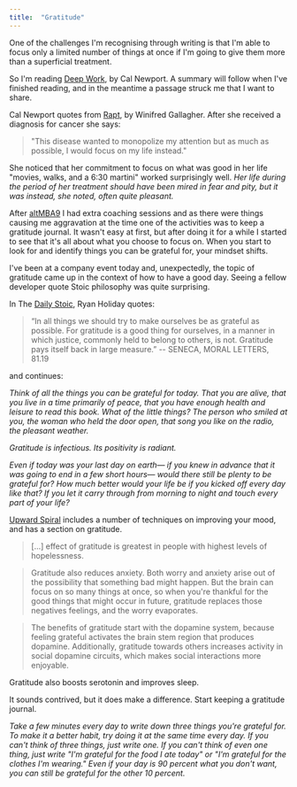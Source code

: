 ```yaml
---
title:  "Gratitude"
---
```


One of the challenges I'm recognising through writing is that I'm able to focus only a limited number of things at once if I'm going to give them more than a superficial treatment. 

So I'm reading [Deep Work](https://www.amazon.com//dp/1455586692/), by Cal Newport. A summary will follow when I've finished reading, and in the meantime a passage struck me that I want to share.

Cal Newport quotes from [Rapt](https://www.amazon.com//dp/0143116908/), by Winifred Gallagher. After  she received a diagnosis for cancer she says: 

> "This disease wanted to monopolize my attention but as much as possible, I would focus on my life instead." 

She noticed that her commitment to focus on what was good in her life "movies, walks, and a 6:30 martini" worked surprisingly well. _Her life during the period of her treatment should have been mired in fear and pity, but it was instead, she noted, often quite pleasant._

After [altMBA9](https://altmba.com/) I had extra coaching sessions and as there were things causing me aggravation at the time one of the activities was to keep a gratitude journal. It wasn't easy at first, but after doing it for a while I started to see that it's all about what you choose to focus on. When you start to look for and identify things you can be grateful for, your mindset shifts.

I've been at a company event today and, unexpectedly, the topic of gratitude came up in the context of how to have a good day. Seeing a fellow developer quote Stoic philosophy was quite surprising.

In The [Daily Stoic](https://www.amazon.com/dp/0735211736/), Ryan Holiday quotes:

> “In all things we should try to make ourselves be as grateful as possible. For gratitude is a good thing for ourselves, in a manner in which justice, commonly held to belong to others, is not. Gratitude pays itself back in large measure.” -- SENECA, MORAL LETTERS, 81.19

and continues:

_Think of all the things you can be grateful for today. That you are alive, that you live in a time primarily of peace, that you have enough health and leisure to read this book. What of the little things? The person who smiled at you, the woman who held the door open, that song you like on the radio, the pleasant weather._

_Gratitude is infectious. Its positivity is radiant._

_Even if today was your last day on earth— if you knew in advance that it was going to end in a few short hours— would there still be plenty to be grateful for? How much better would your life be if you kicked off every day like that? If you let it carry through from morning to night and touch every part of your life?_

[Upward Spiral](https://www.amazon.com/dp/1626251207/) includes a number of techniques on improving your mood, and has a section on gratitude. 

> [...] effect of gratitude is greatest in people with highest levels of hopelessness. 

> Gratitude also reduces anxiety. Both worry and anxiety arise out of the possibility that something bad might happen. But the brain can focus on so many things at once, so when you're thankful for the good things that might occur in future, gratitude replaces those negatives feelings, and the worry evaporates.

> The benefits of gratitude start with the dopamine system, because feeling grateful activates the brain stem region that produces dopamine. Additionally, gratitude towards others increases activity in social dopamine circuits, which makes social interactions more enjoyable. 

Gratitude also boosts serotonin and improves sleep.

It sounds contrived, but it does make a difference. Start keeping a gratitude journal. 

_Take a few minutes every day to write down three things you're grateful for. To make it a better habit, try doing it at the same time every day. If you can't think of three things, just write one. If you can't think of even one thing, just write "I'm grateful for the food I ate today" or "I'm grateful for the clothes I'm wearing." Even if your day is 90 percent what you don't want, you can still be grateful for the other 10 percent._



